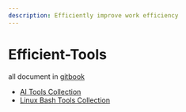 ```yaml
---
description: Efficiently improve work efficiency
---
```


# Efficient-Tools

all document in [gitbook](https://z091212033329s-organization.gitbook.io/efficient-tools/)

* [AI Tools Collection](readme/ai-tools-collection.md)
* [Linux Bash Tools Collection](readme/linux-bash-tools-collection.md)

